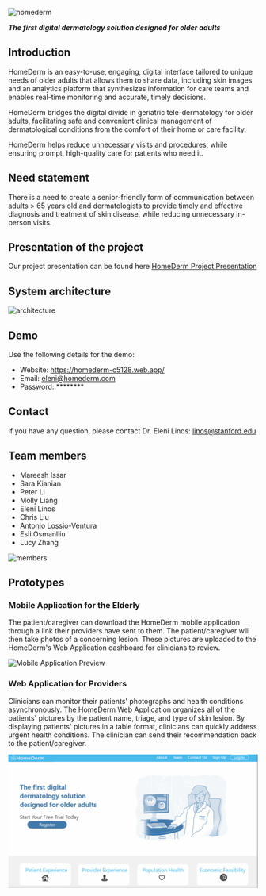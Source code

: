 ![homederm](/Images/logo.png)

_**The first digital dermatology solution designed for older adults**_

## Introduction

HomeDerm is an easy-to-use, engaging, digital interface tailored to unique needs of older adults that allows them to share data, including skin images and an analytics platform that synthesizes information for care teams and enables real-time monitoring and accurate, timely decisions. 

HomeDerm bridges the digital divide in geriatric tele-dermatology for older adults, facilitating safe and convenient clinical management of dermatological conditions from the comfort of their home or care facility.	

HomeDerm helps reduce unnecessary visits and procedures, while ensuring prompt, high-quality care for patients who need it.

## Need statement

There is a need to create a senior-friendly form of communication between adults > 65 years old and dermatologists to provide timely and effective diagnosis and treatment of skin disease, while reducing unnecessary in-person visits.

## Presentation of the project

Our project presentation can be found here [HomeDerm Project Presentation](/public/StanfordChallenge.pdf)

## System architecture 

![architecture](/Images/architecture.jpg)

## Demo
Use the following details for the demo:
* Website: https://homederm-c5128.web.app/
* Email: eleni@homederm.com
* Password: ********

## Contact

If you have any question, please contact Dr. Eleni Linos: linos@stanford.edu

## Team members

* Mareesh Issar
* Sara Kianian
* Peter Li
* Molly Liang
* Eleni Linos
* Chris Liu
* Antonio Lossio-Ventura
* Esli Osmanlliu
* Lucy Zhang

![members](/Images/homedermteam.jpeg)

## Prototypes

### Mobile Application for the Elderly

The patient/caregiver can download the HomeDerm mobile application through a link their providers have sent to them. The patient/caregiver will then take photos of a concerning lesion. These pictures are uploaded to the HomeDerm's Web Application dashboard for clinicians to review.

<img src='/Images/mobile.jpeg' title='Mobile Application Preview' width='' alt='Mobile Application Preview' />

### Web Application for Providers

Clinicians can monitor their patients' photographs and health conditions asynchronously. The HomeDerm Web Application organizes all of the patients' pictures by the patient name, triage, and type of skin lesion. By displaying patients' pictures in a table format, clinicians can quickly address urgent health conditions. The clinician can send their recommendation back to the patient/caregiver.

<img src='/prototypes/HomeDermWebApplicationPreview.gif' title='Web Application Preview' width='' alt='Web Application Preview' />

